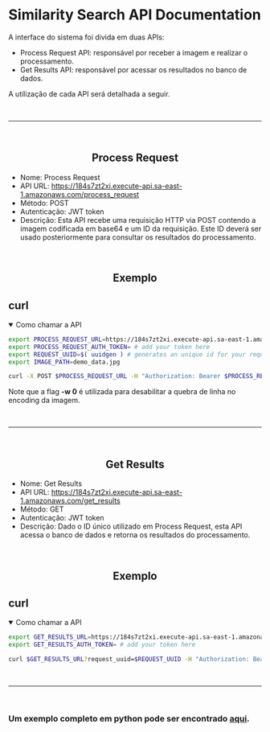 # Similarity Search API Documentation
A interface do sistema foi divida em duas APIs:
- Process Request API: responsável por receber a imagem e realizar o processamento.
- Get Results API: responsável por acessar os resultados no banco de dados.

A utilização de cada API será detalhada a seguir.

<br>

------------------

<br>

## <div align="center">Process Request</div>
- Nome: Process Request
- API URL: https://184s7zt2xi.execute-api.sa-east-1.amazonaws.com/process_request
- Método: POST
- Autenticação: JWT token
- Descrição: Esta API recebe uma requisição HTTP via POST contendo a imagem codificada em base64 e um ID da requisição. Este ID deverá ser usado posteriormente para consultar os resultados do processamento.

<br>

## <div align="center">Exemplo</div>

</details>

## curl

<details open>
<summary>Como chamar a API</summary>

```bash
export PROCESS_REQUEST_URL=https://184s7zt2xi.execute-api.sa-east-1.amazonaws.com/process_request
export PROCESS_REQUEST_AUTH_TOKEN= # add your token here
export REQUEST_UUID=$( uuidgen ) # generates an unique id for your request
export IMAGE_PATH=demo_data.jpg

curl -X POST $PROCESS_REQUEST_URL -H "Authorization: Bearer $PROCESS_REQUEST_AUTH_TOKEN" --header 'Content-Type: application/json' --data-raw '{"encoded_image" : "'"$( base64 -w 0 $IMAGE_PATH)"'", "request_uuid": "'$REQUEST_UUID'"}'
```

Note que a flag **-w 0** é utilizada para desabilitar a quebra de linha no encoding da imagem.

</details>

<br>

------------------

<br>

## <div align="center">Get Results</div>

- Nome: Get Results
- API URL: https://184s7zt2xi.execute-api.sa-east-1.amazonaws.com/get_results
- Método: GET
- Autenticação: JWT token
- Descrição: Dado o ID único utilizado em Process Request, esta API acessa o banco de dados e retorna os resultados do processamento.

<br>

## <div align="center">Exemplo</div>

</details>

## curl

<details open>
<summary>Como chamar a API</summary>

```bash
export GET_RESULTS_URL=https://184s7zt2xi.execute-api.sa-east-1.amazonaws.com/get_results
export GET_RESULTS_AUTH_TOKEN= # add your token here

curl $GET_RESULTS_URL?request_uuid=$REQUEST_UUID -H "Authorization: Bearer $GET_RESULTS_AUTH_TOKEN"
```

</details>

<br>

------------------

<br>


### Um exemplo completo em python pode ser encontrado [aqui](./similarity_search_demo.py).